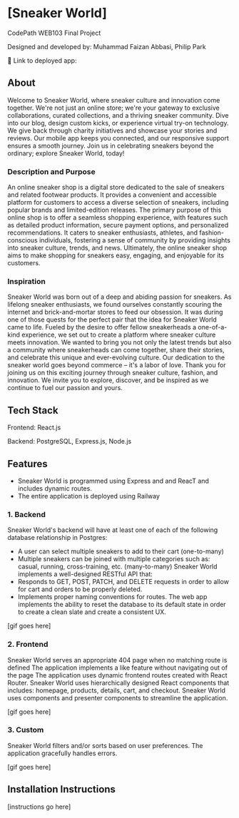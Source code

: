 # [Sneaker World]

CodePath WEB103 Final Project

Designed and developed by: Muhammad Faizan Abbasi, Philip Park

🔗 Link to deployed app:

## About
Welcome to Sneaker World, where sneaker culture and innovation come together. We're not just an online store; we're your gateway to exclusive collaborations, curated collections, and a thriving sneaker community. Dive into our blog, design custom kicks, or experience virtual try-on technology. We give back through charity initiatives and showcase your stories and reviews. Our mobile app keeps you connected, and our responsive support ensures a smooth journey. Join us in celebrating sneakers beyond the ordinary; explore Sneaker World, today!
### Description and Purpose

An online sneaker shop is a digital store dedicated to the sale of sneakers and related footwear products. It provides a convenient and accessible platform for customers to access a diverse selection of sneakers, including popular brands and limited-edition releases. The primary purpose of this online shop is to offer a seamless shopping experience, with features such as detailed product information, secure payment options, and personalized recommendations. It caters to sneaker enthusiasts, athletes, and fashion-conscious individuals, fostering a sense of community by providing insights into sneaker culture, trends, and news. Ultimately, the online sneaker shop aims to make shopping for sneakers easy, engaging, and enjoyable for its customers.

### Inspiration
Sneaker World was born out of a deep and abiding passion for sneakers. As lifelong sneaker enthusiasts, we found ourselves constantly scouring the internet and brick-and-mortar stores to feed our obsession. It was during one of those quests for the perfect pair that the idea for Sneaker World came to life. Fueled by the desire to offer fellow sneakerheads a one-of-a-kind experience, we set out to create a platform where sneaker culture meets innovation. We wanted to bring you not only the latest trends but also a community where sneakerheads can come together, share their stories, and celebrate this unique and ever-evolving culture. Our dedication to the sneaker world goes beyond commerce – it's a labor of love. Thank you for joining us on this exciting journey through sneaker culture, fashion, and innovation. We invite you to explore, discover, and be inspired as we continue to fuel our passion and yours.

## Tech Stack

Frontend: React.js

Backend: PostgreSQL, Express.js, Node.js

## Features
  - Sneaker World is programmed using Express and and ReacT and includes dynamic routes.
  - The entire application is deployed using Railway

### 1. Backend

Sneaker World's backend will have at least one of each of the following database relationship in Postgres:
  - A user can select multiple sneakers to add to their cart (one-to-many)
  - Multiple sneakers can be joined with multiple categories such as: casual, running, cross-training, etc. (many-to-many)
Sneaker World implements a well-designed RESTful API that:
  - Responds to GET, POST, PATCH, and DELETE requests in order to allow for cart and orders to be properly deleted.
  - Implements proper naming conventions for routes.
The web app implements the ability to reset the database to its default state in order to create a clean slate and create a consistent UX.

[gif goes here]

### 2. Frontend

Sneaker World serves an appropriate 404 page when no matching route is defined
The application implements a like feature without navigating out of the page
The application uses dynamic frontend routes created with React Router.
Sneaker World uses hierarchically designed React components that includes:
homepage, products, details, cart, and checkout.
Sneaker World uses components and presenter components to streamline the application.

[gif goes here]

### 3. Custom

Sneaker World filters and/or sorts based on user preferences.
The application gracefully handles errors.

[gif goes here]

## Installation Instructions

[instructions go here]

